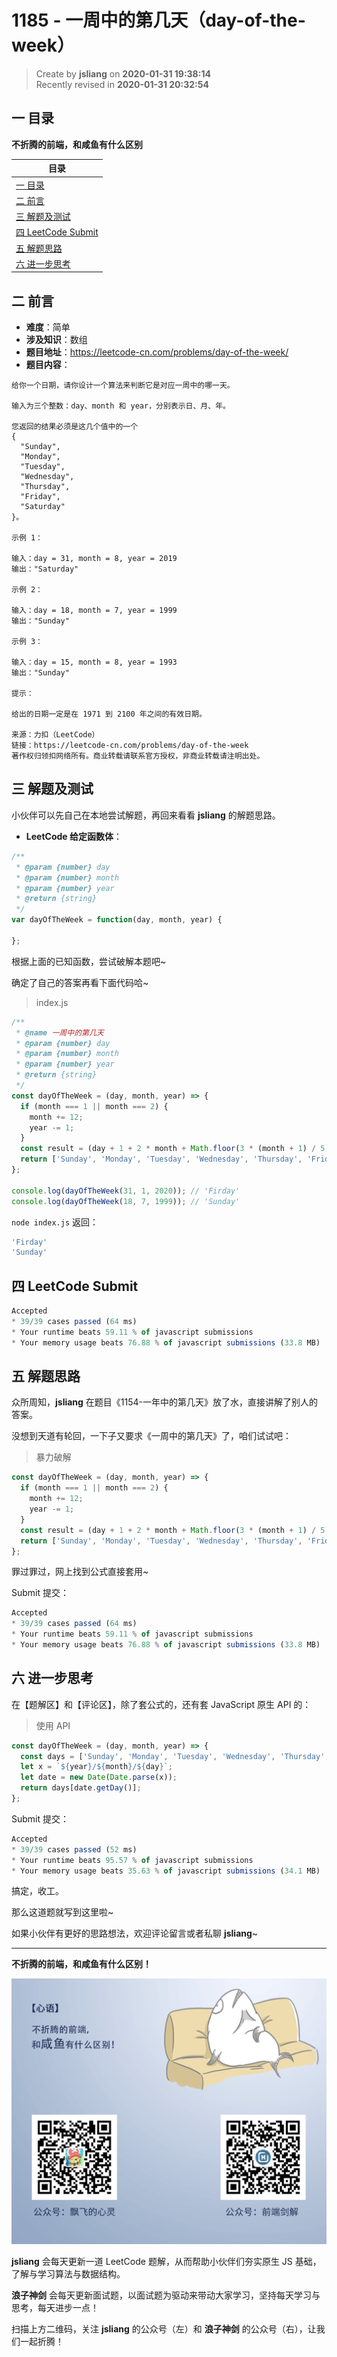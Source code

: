 1185 - 一周中的第几天（day-of-the-week）
===

> Create by **jsliang** on **2020-01-31 19:38:14**  
> Recently revised in **2020-01-31 20:32:54**

## 一 目录

**不折腾的前端，和咸鱼有什么区别**

| 目录 |
| --- | 
| [一 目录](#chapter-one) | 
| [二 前言](#chapter-two) |
| [三 解题及测试](#chapter-three) |
| [四 LeetCode Submit](#chapter-four) |
| [五 解题思路](#chapter-five) |
| [六 进一步思考](#chapter-six) |

## 二 前言



* **难度**：简单
* **涉及知识**：数组
* **题目地址**：https://leetcode-cn.com/problems/day-of-the-week/
* **题目内容**：

```
给你一个日期，请你设计一个算法来判断它是对应一周中的哪一天。

输入为三个整数：day、month 和 year，分别表示日、月、年。

您返回的结果必须是这几个值中的一个
{
  "Sunday",
  "Monday",
  "Tuesday",
  "Wednesday",
  "Thursday",
  "Friday",
  "Saturday"
}。

示例 1：

输入：day = 31, month = 8, year = 2019
输出："Saturday"

示例 2：

输入：day = 18, month = 7, year = 1999
输出："Sunday"

示例 3：

输入：day = 15, month = 8, year = 1993
输出："Sunday"

提示：

给出的日期一定是在 1971 到 2100 年之间的有效日期。

来源：力扣（LeetCode）
链接：https://leetcode-cn.com/problems/day-of-the-week
著作权归领扣网络所有。商业转载请联系官方授权，非商业转载请注明出处。
```

## 三 解题及测试



小伙伴可以先自己在本地尝试解题，再回来看看 **jsliang** 的解题思路。

* **LeetCode 给定函数体**：

```js
/**
 * @param {number} day
 * @param {number} month
 * @param {number} year
 * @return {string}
 */
var dayOfTheWeek = function(day, month, year) {
    
};
```

根据上面的已知函数，尝试破解本题吧~

确定了自己的答案再看下面代码哈~

> index.js

```js
/**
 * @name 一周中的第几天
 * @param {number} day
 * @param {number} month
 * @param {number} year
 * @return {string}
 */
const dayOfTheWeek = (day, month, year) => {
  if (month === 1 || month === 2) {
    month += 12;
    year -= 1;
  }
  const result = (day + 1 + 2 * month + Math.floor(3 * (month + 1) / 5) + year + Math.floor(year / 4) - Math.floor(year / 100) + Math.floor(year / 400)) % 7;
  return ['Sunday', 'Monday', 'Tuesday', 'Wednesday', 'Thursday', 'Friday', 'Saturday'][result];
};

console.log(dayOfTheWeek(31, 1, 2020)); // 'Firday'
console.log(dayOfTheWeek(18, 7, 1999)); // 'Sunday'
```

`node index.js` 返回：

```js
'Firday'
'Sunday'
```

## 四 LeetCode Submit



```js
Accepted
* 39/39 cases passed (64 ms)
* Your runtime beats 59.11 % of javascript submissions
* Your memory usage beats 76.88 % of javascript submissions (33.8 MB)
```

## 五 解题思路



众所周知，**jsliang** 在题目《1154-一年中的第几天》放了水，直接讲解了别人的答案。

没想到天道有轮回，一下子又要求《一周中的第几天》了，咱们试试吧：

> 暴力破解

```js
const dayOfTheWeek = (day, month, year) => {
  if (month === 1 || month === 2) {
    month += 12;
    year -= 1;
  }
  const result = (day + 1 + 2 * month + Math.floor(3 * (month + 1) / 5) + year + Math.floor(year / 4) - Math.floor(year / 100) + Math.floor(year / 400)) % 7;
  return ['Sunday', 'Monday', 'Tuesday', 'Wednesday', 'Thursday', 'Friday', 'Saturday'][result];
};
```

罪过罪过，网上找到公式直接套用~

Submit 提交：

```js
Accepted
* 39/39 cases passed (64 ms)
* Your runtime beats 59.11 % of javascript submissions
* Your memory usage beats 76.88 % of javascript submissions (33.8 MB)
```

## 六 进一步思考



在【题解区】和【评论区】，除了套公式的，还有套 JavaScript 原生 API 的：

> 使用 API

```js
const dayOfTheWeek = (day, month, year) => {
  const days = ['Sunday', 'Monday', 'Tuesday', 'Wednesday', 'Thursday', 'Friday', 'Saturday'];
  let x = `${year}/${month}/${day}`;
  let date = new Date(Date.parse(x));
  return days[date.getDay()];
};
```

Submit 提交：

```js
Accepted
* 39/39 cases passed (52 ms)
* Your runtime beats 95.57 % of javascript submissions
* Your memory usage beats 35.63 % of javascript submissions (34.1 MB)
```

搞定，收工。

那么这道题就写到这里啦~

如果小伙伴有更好的思路想法，欢迎评论留言或者私聊 **jsliang**~

---

**不折腾的前端，和咸鱼有什么区别！**

![图](../../../public-repertory/img/z-index-small.png)

**jsliang** 会每天更新一道 LeetCode 题解，从而帮助小伙伴们夯实原生 JS 基础，了解与学习算法与数据结构。

**浪子神剑** 会每天更新面试题，以面试题为驱动来带动大家学习，坚持每天学习与思考，每天进步一点！

扫描上方二维码，关注 **jsliang** 的公众号（左）和 **浪子神剑** 的公众号（右），让我们一起折腾！

